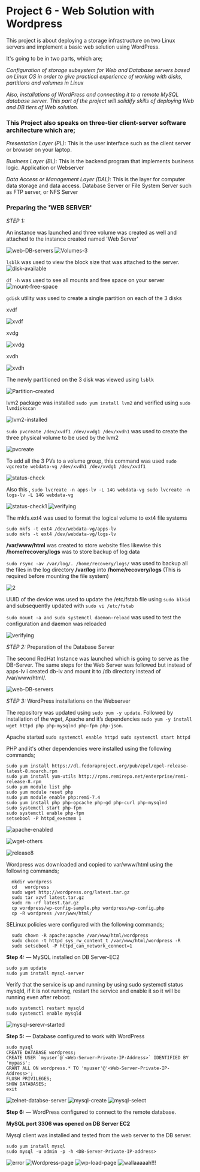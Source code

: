 #    Project 6 - Web Solution with Wordpress

This project is about deploying a storage infrastructure on two Linux servers and implement a basic web solution using WordPress.

It's going to be in two parts, which are;

*Configuration of storage subsystem for Web and Database servers based on Linux OS in order to give practical experience of working with disks, partitions and volumes in Linux*

*Also, installations of WordPress and connecting it to a remote MySQL database server. This part of the project will solidify skills of deploying Web and DB tiers of Web solution.*

### This Project also speaks on three-tier client-server software architecture which are;

*Presentation Layer (PL)*: This is the user interface such as the client server or browser on your laptop.

*Business Layer (BL)*: This is the backend program that implements business logic. Application or Webserver 

*Data Access or Management Layer (DAL)*: This is the layer for computer data storage and data access. Database Server or File System Server such as FTP server, or NFS Server

### Preparing the 'WEB SERVER'

_STEP 1:_

An instance was launched and three volume was created as well and attached to the instance created named 'Web Server'

![web-DB-servers](https://user-images.githubusercontent.com/46185705/139864297-4c7ef9c3-3161-4de6-b6ba-fad0a617883e.jpg)
![Volumes-3](https://user-images.githubusercontent.com/46185705/139864311-b61cdac4-82ae-4b4f-ae39-d2d3ec89f73c.jpg)

 `lsblk` was used to view the block size that was attached to the server.
 ![disk-available](https://user-images.githubusercontent.com/46185705/139865047-045532f8-e9fe-4349-8302-951e8072f1cf.jpg)
 
 `df -h` was used to see all mounts and free space on your server
 ![mount-free-space](https://user-images.githubusercontent.com/46185705/139865440-a8f3d4e8-b0d9-46c1-987d-b761f73b216b.jpg)
 
 `gdisk` utility was used to create a single partition on each of the 3 disks
 
 xvdf
 
![xvdf](https://user-images.githubusercontent.com/46185705/139865908-9e3c3596-ff9f-416f-ab8c-dccbd16ce27a.jpg)

xvdg

![xvdg](https://user-images.githubusercontent.com/46185705/139865923-d8900f44-8012-4db0-b0fa-6698d219208a.jpg)

xvdh

![xvdh](https://user-images.githubusercontent.com/46185705/139865933-c0be2adf-2ece-4656-8377-f3dca97a5067.jpg)

The newly partitioned on the 3 disk was viewed using `lsblk`

![Partition-created](https://user-images.githubusercontent.com/46185705/139867162-26265379-8013-4679-a5d4-388918c9721e.jpg)

lvm2 package was installed `sudo yum install lvm2` and verified using `sudo lvmdiskscan`

![lvm2-installed](https://user-images.githubusercontent.com/46185705/139867746-2c9e0e93-6ff0-4119-b31c-71225a7e3c49.jpg)

`sudo pvcreate /dev/xvdf1 /dev/xvdg1 /dev/xvdh1` was used to create the three physical volume to be used by the lvm2

![pvcreate](https://user-images.githubusercontent.com/46185705/139868501-39fe375f-a7de-4e95-9785-b88834d79b0c.jpg)

To add all the 3 PVs to a volume group, this command was used `sudo vgcreate webdata-vg /dev/xvdh1 /dev/xvdg1 /dev/xvdf1`

![status-check](https://user-images.githubusercontent.com/46185705/139869892-b2700cce-dbf8-4245-b2fa-57c1b147a3af.jpg)

Also this , ``sudo lvcreate -n apps-lv -L 14G webdata-vg
        sudo lvcreate -n logs-lv -L 14G webdata-vg``
        
![status-check1](https://user-images.githubusercontent.com/46185705/139869924-ad395919-c740-493b-ba80-2f4c0e0ce246.jpg)
![verifying](https://user-images.githubusercontent.com/46185705/139874706-e829a2e3-0900-4749-9a92-f8ae76ebbf5c.jpg)

The mkfs.ext4 was used to format the logical volume to ext4 file systems

```
sudo mkfs -t ext4 /dev/webdata-vg/apps-lv
sudo mkfs -t ext4 /dev/webdata-vg/logs-lv
```
__/var/www/html__ was created to store website files likewise this __/home/recovery/logs__ was to store backup of log data

`sudo rsync -av /var/log/. /home/recovery/logs/` was used to backup all the files in the log directory __/var/log__ into __/home/recovery/logs__ (This is required before mounting the file system)

![2](https://user-images.githubusercontent.com/46185705/139878279-45797f88-b6ca-447b-a886-9addc17bc1d7.jpg) 

UUID of the device was used to update the /etc/fstab file using `sudo blkid` and subsequently updated with `sudo vi /etc/fstab`

`sudo mount -a and sudo systemctl daemon-reload` was used to test the configuration and daemon was reloaded

![verifying](https://user-images.githubusercontent.com/46185705/139884491-23d168b9-e231-43dc-8d71-e2fa4d2afbb8.jpg)


_STEP 2:_ Preparation of the Database Server 

The second RedHat Instance was launched which is going to serve as the DB-Server. The same steps for the Web Server was followed but instead of apps-lv i created db-lv and mount it to /db directory instead of /var/www/html/.

![web-DB-servers](https://user-images.githubusercontent.com/46185705/139864297-4c7ef9c3-3161-4de6-b6ba-fad0a617883e.jpg)


_STEP 3:_ WordPress installations on the Webserver

The repository was updated using `sudo yum -y update`. Followed by installation of the wget, Apache and it’s dependencies `sudo yum -y install wget httpd php php-mysqlnd php-fpm php-json`. 

Apache started  ```
                 sudo systemctl enable httpd
                 sudo systemctl start httpd
                ```

PHP and it's other dependencies were installed using the following commands;

```
sudo yum install https://dl.fedoraproject.org/pub/epel/epel-release-latest-8.noarch.rpm
sudo yum install yum-utils http://rpms.remirepo.net/enterprise/remi-release-8.rpm
sudo yum module list php
sudo yum module reset php
sudo yum module enable php:remi-7.4
sudo yum install php php-opcache php-gd php-curl php-mysqlnd
sudo systemctl start php-fpm
sudo systemctl enable php-fpm
setsebool -P httpd_execmem 1
```

![apache-enabled](https://user-images.githubusercontent.com/46185705/139891208-ae64fede-9f4a-41f6-8723-977ddc77274e.jpg)

![wget-others](https://user-images.githubusercontent.com/46185705/139891257-4683193d-73de-4783-8b80-08267a9ca279.jpg)

![release8](https://user-images.githubusercontent.com/46185705/139891323-93cce709-a076-4358-a040-3b602a1cad45.jpg)


Wordpress was downloaded and copied to var/www/html using the following commands;
             
```
  mkdir wordpress
  cd   wordpress
  sudo wget http://wordpress.org/latest.tar.gz
  sudo tar xzvf latest.tar.gz
  sudo rm -rf latest.tar.gz
  cp wordpress/wp-config-sample.php wordpress/wp-config.php
  cp -R wordpress /var/www/html/
```

SELinux policies were configured with the following commands;
```
  sudo chown -R apache:apache /var/www/html/wordpress
  sudo chcon -t httpd_sys_rw_content_t /var/www/html/wordpress -R
  sudo setsebool -P httpd_can_network_connect=1
```


__Step 4:__ — MySQL installed on DB Server-EC2


```
sudo yum update
sudo yum install mysql-server
```
Verify that the service is up and running by using sudo systemctl status mysqld, if it is not running, restart the service and enable it so it will be running even after reboot:
```
sudo systemctl restart mysqld
sudo systemctl enable mysqld
```

![mysql-serevr-started](https://user-images.githubusercontent.com/46185705/140047951-842d0e44-d088-4385-aefa-f3479477bd4f.jpg)


__Step 5:__ — Database configured to work with WordPress

```
sudo mysql
CREATE DATABASE wordpress;
CREATE USER `myuser`@`<Web-Server-Private-IP-Address>` IDENTIFIED BY 'mypass';
GRANT ALL ON wordpress.* TO 'myuser'@'<Web-Server-Private-IP-Address>';
FLUSH PRIVILEGES;
SHOW DATABASES;
exit
```
![telnet-databse-server](https://user-images.githubusercontent.com/46185705/140048015-5f9c67f9-c0ba-40db-b542-83c403449e90.jpg)
![mysql-create](https://user-images.githubusercontent.com/46185705/140048020-82c88329-0c79-4d12-9f34-3725ec14a42e.jpg)
![mysql-select](https://user-images.githubusercontent.com/46185705/140048022-a8b6798e-8236-4580-8022-7ea353be7dd9.jpg)


__Step 6:__ — WordPress configured to connect to the remote database.

__MySQL port 3306 was opened on DB Server EC2__

Mysql client was installed and tested from the web server to the DB server. 

```
sudo yum install mysql
sudo mysql -u admin -p -h <DB-Server-Private-IP-address>
```

![error](https://user-images.githubusercontent.com/46185705/140050565-6f8e817b-44fa-46f8-80dd-3e7fd0b1b485.jpg)
![Wordpress-page](https://user-images.githubusercontent.com/46185705/140050569-accd1946-6a98-48ef-acbd-5889f9b30589.jpg)
![wp-load-page](https://user-images.githubusercontent.com/46185705/140050571-79a5a4bd-0c38-45d3-9830-29b7e38c1f5e.jpg)
![wallaaaaah!!!](https://user-images.githubusercontent.com/46185705/140050555-c9e2ca7a-d660-43ad-98c4-c733f424e1b1.jpg)
